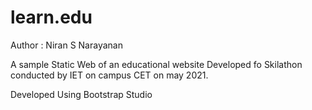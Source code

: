 # learn.edu

Author : Niran S Narayanan

A sample Static Web  of an educational website
Developed fo Skilathon conducted by IET on campus CET on may 2021.

Developed Using Bootstrap Studio


